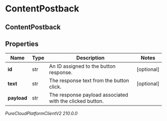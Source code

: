 # ContentPostback

## ContentPostback

## Properties

|Name | Type | Description | Notes|
|------------ | ------------- | ------------- | -------------|
| **id** | str | An ID assigned to the button response. | [optional] |
| **text** | str | The response text from the button click. | [optional] |
| **payload** | str | The response payload associated with the clicked button. | |



_PureCloudPlatformClientV2 210.0.0_
